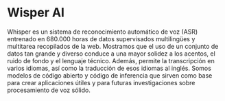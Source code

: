 # Wisper AI

Whisper es un sistema de reconocimiento automático de voz (ASR) entrenado en 680.000 horas de datos supervisados multilingües y multitarea recopilados de la web. Mostramos que el uso de un conjunto de datos tan grande y diverso conduce a una mayor solidez a los acentos, el ruido de fondo y el lenguaje técnico. Además, permite la transcripción en varios idiomas, así como la traducción de esos idiomas al inglés. Somos modelos de código abierto y código de inferencia que sirven como base para crear aplicaciones útiles y para futuras investigaciones sobre procesamiento de voz sólido.
